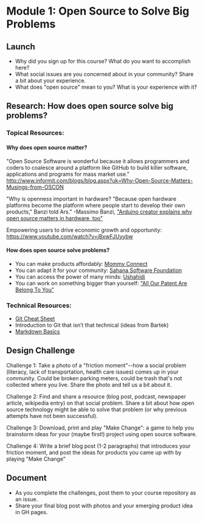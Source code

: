 # Module 1: Open Source to Solve Big Problems

## Launch

* Why did you sign up for this course? What do you want to accomplish here?
* What social issues are you concerned about in your community? Share a bit about your experience.
* What does "open source" mean to you? What is your experience with it?

## Research: How does open source solve big problems?


### Topical Resources:
#### Why does open source matter?
"Open Source Software is wonderful because it allows programmers and coders to coalesce around a platform like GitHub to build killer software, applications and programs for mass market use."
http://www.informit.com/blogs/blog.aspx?uk=Why-Open-Source-Matters-Musings-from-OSCON

"Why is openness important in hardware? "Because open hardware platforms become the platform where people start to develop their own products," Banzi told Ars."
-Massimo Banzi, ["Arduino creator explains why open source matters in hardware, too"](http://arstechnica.com/information-technology/2013/10/arduino-creator-explains-why-open-source-matters-in-hardware-too/)

Empowering users to drive economic growth and opportunity: https://www.youtube.com/watch?v=jBxwFJUyybw

#### How does open source solve problems?
* You can make products affordably: [Mommy Connect](http://www.health.gov.za/index.php/mom-connect)
* You can adapt it for your community: [Sahana Software Foundation](http://sahanafoundation.org/)
* You can access the power of many minds: [Ushahidi](https://www.ushahidi.com/about)
* You can work on something bigger than yourself: ["All Our Patent Are Belong To You"](http://www.teslamotors.com/blog/all-our-patent-are-belong-you)

### Technical Resources:
* [Git Cheat Sheet](https://training.github.com/kit/downloads/github-git-cheat-sheet.pdf)
* Introduction to Git that isn’t that technical (ideas from Bartek)
* [Markdown Basics](https://help.github.com/articles/markdown-basics/)

## Design Challenge

Challenge 1: Take a photo of a "friction moment"--how a social problem (literacy, lack of transportation, health care issues) comes up in your community. Could be broken parking meters, could be trash that's not collected where you live. Share the photo and tell us a bit about it.

Challenge 2: Find and share a resource (blog post, podcast, newspaper article, wikipedia entry) on that social problem. Share a bit about how open source technology might be able to solve that problem (or why previous attempts have not been successful).

Challenge 3: Download, print and play "Make Change": a game to help you brainstorm ideas for your (maybe first!) project using open source software.

Challenge 4: Write a brief blog post (1-2 paragraphs) that introduces your friction moment, and post the ideas for products you came up with by playing "Make Change"

## Document

* As you complete the challenges, post them to your course repository as an issue.
* Share your final blog post with photos and your emerging product idea in GH pages.
